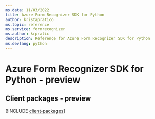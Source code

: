 ```yaml
---
ms.data: 11/03/2022
title: Azure Form Recognizer SDK for Python
author: kristapratico
ms.topic: reference
ms.service: formrecognizer
ms.author: krpratic
description: Reference for Azure Form Recognizer SDK for Python
ms.devlang: python
---
```

# Azure Form Recognizer SDK for Python - preview

## Client packages - preview
[!INCLUDE [client-packages](form-recognizer-client-index.md)]
